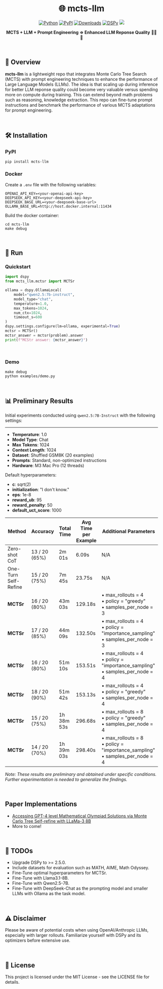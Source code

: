 <div align="center">

# 🌐 mcts-llm

<p>
  <a href="https://www.python.org/downloads/release/python-3127/"><img src="https://img.shields.io/badge/-Python_3.12+-blue?logo=python&logoColor=white" alt="Python"></a>
  <a href="https://pypi.org/project/mcts-llm/"><img src="https://img.shields.io/pypi/v/mcts-llm.svg" alt="PyPI"></a>
  <a href="https://pepy.tech/project/mcts-llm"><img src="https://static.pepy.tech/badge/mcts-llm/month" alt="Downloads"></a>
  <a href="https://github.com/stanfordnlp/dspy/releases/tag/2.4.17"><img src="https://img.shields.io/badge/dspy-2.4.17-blue" alt="DSPy"></a>
  <a href="https://codecov.io/github/NumberChiffre/mcts-llm"><img src="https://codecov.io/github/NumberChiffre/mcts-llm/graph/badge.svg?token=zOL5kP7Xf9"/></a>
</p>

**MCTS + LLM + Prompt Engineering => Enhanced LLM Reponse Quality** 🌲📝✨

</div>
<br>

## 🌟 Overview

**mcts-llm** is a lightweight repo that integrates Monte Carlo Tree Search (MCTS) with prompt engineering techniques to enhance the performance of Large Language Models (LLMs). The idea is that scaling up during inference for better LLM reponse quality could become very valuable versus spending more on compute during training. This can extend beyond math problems such as reasoning, knowledge extraction. This repo can fine-tune prompt instructions and benchmark the performance of various MCTS adaptations for prompt engineering.

<br>


## 🛠️ Installation

### PyPI
```shell
pip install mcts-llm
```

### Docker
Create a `.env` file with the following variables:
```
OPENAI_API_KEY=<your-openai-api-key>
DEEPSEEK_API_KEY=<your-deepseek-api-key>
DEEPSEEK_BASE_URL=<your-deepseek-base-url>
OLLAMA_BASE_URL=http://host.docker.internal:11434
```

Build the docker container:

```shell
cd mcts-llm
make debug
```

<br>

## 🚀 Run
### Quickstart
```python
import dspy
from mcts_llm.mctsr import MCTSr

ollama = dspy.OllamaLocal(
    model="qwen2.5:7b-instruct",
    model_type="chat",
    temperature=1.0,
    max_tokens=1024,
    num_ctx=1024,
    timeout_s=600
)
dspy.settings.configure(lm=ollama, experimental=True)
mctsr = MCTSr()
mctsr_answer = mctsr(problem).answer
print(f"MCStr answer: {mctsr_answer}")
```

<br>

### Demo
```shell
make debug
python examples/demo.py
```

<br>

## 📊 Preliminary Results

Initial experiments conducted using `qwen2.5:7B-Instruct` with the following settings:
****
- **Temperature**: 1.0
- **Model Type**: Chat
- **Max Tokens**: 1024
- **Context Length**: 1024
- **Dataset**: Shuffled GSM8K (20 examples)
- **Prompts**: Standard, non-optimized instructions
- **Hardware**: M3 Mac Pro (12 threads)

Default hyperparameters:
- **c**: sqrt(2)
- **initialization**: "I don't know."
- **eps**: 1e-8
- **reward_ub**: 95
- **reward_penalty**: 50
- **default_uct_score**: 1000

| Method               | Accuracy      | Total Time    | Avg Time per Example | Additional Parameters                                                                                                                          |
|----------------------|---------------|---------------|----------------------|------------------------------------------------------------------------------------------------------------------------------------------------|
| Zero-shot CoT        | 13 / 20 (65%) | 2m 01s         | 6.09s                | N/A                                                                                                                                            |
| One-Turn Self-Refine | 15 / 20 (75%) | 7m 45s        | 23.75s               | N/A                                                                                                                                            |
| **MCTSr**            | 16 / 20 (80%) | 43m 03s       | 129.18s              | • max_rollouts = 4<br>• policy = "greedy"<br>• samples_per_node = 3                                     |
| **MCTSr**            | 17 / 20 (85%) | 44m 09s       | 132.50s              | • max_rollouts = 4<br>• policy = "importance_sampling"<br>• samples_per_node = 3                        |
| **MCTSr**            | 16 / 20 (80%) | 51m 10s       | 153.51s              | • max_rollouts = 4<br>• policy = "importance_sampling"<br>• samples_per_node = 4                        |
| **MCTSr**            | 18 / 20 (90%) | 51m 42s       | 153.13s              | • max_rollouts = 4<br>• policy = "greedy"<br>• samples_per_node = 4                                     |
| **MCTSr**            | 15 / 20 (75%) | 1h 38m 53s    | 296.68s              | • max_rollouts = 8<br>• policy = "greedy"<br>• samples_per_node = 4                                     |
| **MCTSr**            | 14 / 20 (70%) | 1h 39m 03s    | 298.40s              | • max_rollouts = 8<br>• policy = "importance_sampling"<br>• samples_per_node = 4                        |

*Note: These results are preliminary and obtained under specific conditions. Further experimentation is needed to generalize the findings.*

<br>

## Paper Implementations

- [Accessing GPT-4 level Mathematical Olympiad Solutions via Monte Carlo Tree Self-refine with LLaMa-3 8B](https://arxiv.org/abs/2406.07394)
- More to come!

<br>

## 🚀 TODOs
- Upgrade DSPy to >= 2.5.0.
- Include datasets for evaluation such as MATH, AIME, Math Odyssey.
- Fine-Tune optimal hyperparameters for MCTSr.
- Fine-Tune with Llama3.1-8B.
- Fine-Tune with Qwen2.5-7B.
- Fine-Tune with DeepSeek-Chat as the prompting model and smaller LLMs with Ollama as the task model.

<br>


## ⚠️ Disclaimer
Please be aware of potential costs when using OpenAI/Anthropic LLMs, especially with larger rollouts. Familiarize yourself with DSPy and its optimizers before extensive use.

<br>

## 📄 License
This project is licensed under the MIT License - see the LICENSE file for details.
